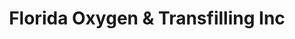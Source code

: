 ---
title: "Florida Oxygen & Transfilling Inc"
url: /port-richey/florida-oxygen-und-transfilling-inc/
shop: Sanitätshaus
---